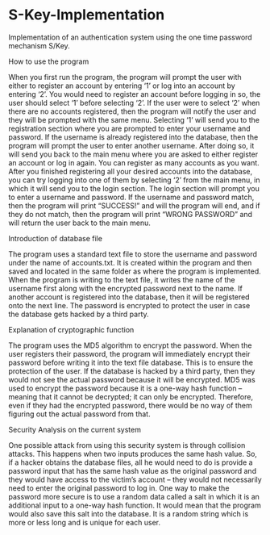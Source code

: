 # S-Key-Implementation
Implementation of an authentication system using the one time password mechanism S/Key.

How to use the program

When you first run the program, the program will prompt the user with either to register an account by entering ‘1’ or log into an account by entering ‘2’. You would need to register an account before logging in so, the user should select ‘1’ before selecting ‘2’. If the user were to select ‘2’ when there are no accounts registered, then the program will notify the user and they will be prompted with the same menu. Selecting ‘1’ will send you to the registration section where you are prompted to enter your username and password. If the username is already registered into the database, then the program will prompt the user to enter another username. After doing so, it will send you back to the main menu where you are asked to either register an account or log in again. You can register as many accounts as you want. After you finished registering all your desired accounts into the database, you can try logging into one of them by selecting ‘2’ from the main menu, in which it will send you to the login section. The login section will prompt you to enter a username and password. If the username and password match, then the program will print “SUCCESS!” and will the program will end, and if they do not match, then the program will print “WRONG PASSWORD” and will return the user back to the main menu.

Introduction of database file

The program uses a standard text file to store the username and password under the name of accounts.txt. It is created within the program and then saved and located in the same folder as where the program is implemented. When the program is writing to the text file, it writes the name of the username first along with the encrypted password next to the name. If another account is registered into the database, then it will be registered onto the next line. The password is encrypted to protect the user in case the database gets hacked by a third party.

Explanation of cryptographic function

The program uses the MD5 algorithm to encrypt the password. When the user registers their password, the program will immediately encrypt their password before writing it into the text file database. This is to ensure the protection of the user. If the database is hacked by a third party, then they would not see the actual password because it will be encrypted. MD5 was used to encrypt the password because it is a one-way hash function – meaning that it cannot be decrypted; it can only be encrypted. Therefore, even if they had the encrypted password, there would be no way of them figuring out the actual password from that.

Security Analysis on the current system

One possible attack from using this security system is through collision attacks. This happens when two inputs produces the same hash value. So, if a hacker obtains the database files, all he would need to do is provide a password input that has the same hash value as the original password and they would have access to the victim’s account – they would not necessarily need to enter the original password to log in. One way to make the password more secure is to use a random data called a salt in which it is an additional input to a one-way hash function. It would mean that the program would also save this salt into the database. It is a random string which is more or less long and is unique for each user.

